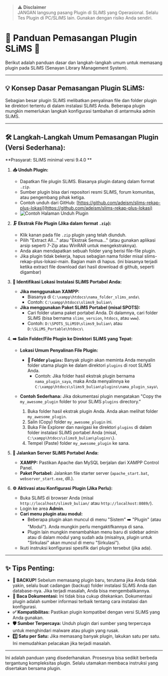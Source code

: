 > ⚠️ **Disclaimer**  
> JANGAN langsung pasang Plugin di SLiMS yang Operasional. Selalu Tes Plugin di PC/SLiMS lain. Gunakan dengan risiko Anda sendiri.


# 🧩 Panduan Pemasangan Plugin SLiMS 🚀

Berikut adalah panduan dasar dan langkah-langkah umum untuk memasang plugin pada SLiMS (Senayan Library Management System).

---

## 💡 Konsep Dasar Pemasangan Plugin SLiMS:

Sebagian besar plugin SLiMS melibatkan penyalinan file dan folder plugin ke direktori tertentu di dalam instalasi SLiMS Anda. Beberapa plugin mungkin memerlukan langkah konfigurasi tambahan di antarmuka admin SLiMS.

---

## 🛠️ Langkah-Langkah Umum Pemasangan Plugin (Versi Sederhana):

**Prasyarat: SLiMS minimal versi 9.4.0 **

1.  **📥 Unduh Plugin:**
    *   Dapatkan file plugin SLiMS. Biasanya plugin datang dalam format `.zip`.
    *   Sumber plugin bisa dari repositori resmi SLiMS, forum komunitas, atau pengembang pihak ketiga.
    *   Contoh unduh dari GitHub: [https://github.com/adeism/slims-rekap-plus-lokasi](https://github.com/adeism/slims-rekap-plus-lokasi)
    *   ![Contoh Halaman Unduh Plugin](https://github.com/user-attachments/assets/9930665e-d72f-4b52-8509-a601d3e7516c)

2.  **🗜️ Ekstrak File Plugin (Jika dalam format `.zip`):**
    *   Klik kanan pada file `.zip` plugin yang telah diunduh.
    *   Pilih "Extract All..." atau "Ekstrak Semua..." (atau gunakan aplikasi arsip seperti 7-Zip atau WinRAR untuk mengekstraknya).
    *   Anda akan mendapatkan sebuah folder yang berisi file-file plugin.
    *   Jika plugin tidak bekerja, hapus sebagian nama folder misal slims-rekap-plus-lokasi-main. Bagian main di hapus. (ini biasanya terjadi ketika extract file download dari hasil download di github, seperti digambar) 

3.  **📍 Identifikasi Lokasi Instalasi SLiMS Portabel Anda:**
    *   **Jika menggunakan XAMPP:**
        *   Biasanya di ``C:\xampp\htdocs\nama_folder_slims_anda\``
        *   Contoh: ``C:\xampp\htdocs\slims9_bulian\``
    *   **Jika menggunakan Paket SLiMS Portabel (misal SPOTS):**
        *   Cari folder utama paket portabel Anda. Di dalamnya, cari folder SLiMS (bisa bernama `slims_version`, `htdocs`, atau `www`).
        *   Contoh: ``D:\SPOTS_SLiMS9\slims9_bulian\`` atau ``D:\SLiMS_Portable\htdocs\``

4.  **➡️ Salin Folder/File Plugin ke Direktori SLiMS yang Tepat:**
    *   **Lokasi Umum Penyalinan File Plugin:**
        *   **📂 Folder `plugins`:** Banyak plugin akan meminta Anda menyalin folder utama plugin ke dalam direktori `plugins` di root SLiMS Anda.
            *   Contoh: Jika folder hasil ekstrak plugin bernama `nama_plugin_saya`, maka Anda menyalinnya ke ``C:\xampp\htdocs\slims9_bulian\plugins\nama_plugin_saya\``

    *   **Contoh Sederhana:** Jika dokumentasi plugin mengatakan "Copy the `my_awesome_plugin` folder to your SLiMS `plugins` directory."
        1.  Buka folder hasil ekstrak plugin Anda. Anda akan melihat folder `my_awesome_plugin`.
        2.  Salin (Copy) folder `my_awesome_plugin` ini.
        3.  Buka File Explorer dan navigasi ke direktori `plugins` di dalam folder instalasi SLiMS portabel Anda (misal, ``C:\xampp\htdocs\slims9_bulian\plugins\``).
        4.  Tempel (Paste) folder `my_awesome_plugin` ke sana.

5.  **🚀 Jalankan Server SLiMS Portabel Anda:**
    *   **XAMPP:** Pastikan Apache dan MySQL berjalan dari XAMPP Control Panel.
    *   **Paket Portabel:** Jalankan file starter server (`apache_start.bat`, `webserver_start.exe`, dll.).

6.  **⚙️ Aktivasi atau Konfigurasi Plugin (Jika Perlu):**
    *   Buka SLiMS di browser Anda (misal `http://localhost/slims9_bulian/` atau `http://localhost:8089/`).
    *   Login ke area **Admin**.
    *   **Cari menu plugin atau modul:**
        *   Beberapa plugin akan muncul di menu "Sistem" ➡️ "Plugin" (atau "Modul"). Anda mungkin perlu mengaktifkannya di sana.
        *   Plugin lain mungkin menambahkan menu baru di sidebar admin atau di dalam modul yang sudah ada (misalnya, plugin untuk "Sirkulasi" akan muncul di menu "Sirkulasi").
    *   Ikuti instruksi konfigurasi spesifik dari plugin tersebut (jika ada).

---

## ✨ Tips Penting:

*   **💾 BACKUP!** Sebelum memasang plugin baru, terutama jika Anda tidak yakin, selalu buat cadangan (backup) folder instalasi SLiMS Anda dan database-nya. Jika terjadi masalah, Anda bisa mengembalikannya.
*   **📖 Baca Dokumentasi:** Ini tidak bisa cukup ditekankan. Dokumentasi plugin adalah sumber informasi terbaik tentang cara instalasi dan konfigurasi.
*   **✅ Kompatibilitas:** Pastikan plugin kompatibel dengan versi SLiMS yang Anda gunakan.
*   **🛡️ Sumber Terpercaya:** Unduh plugin dari sumber yang terpercaya untuk menghindari malware atau plugin yang rusak.
*   **1️⃣ Satu per Satu:** Jika memasang banyak plugin, lakukan satu per satu. Ini memudahkan pelacakan jika terjadi masalah.

---

Ini adalah panduan yang disederhanakan. Prosesnya bisa sedikit berbeda tergantung kompleksitas plugin. Selalu utamakan membaca instruksi yang disertakan bersama plugin.

